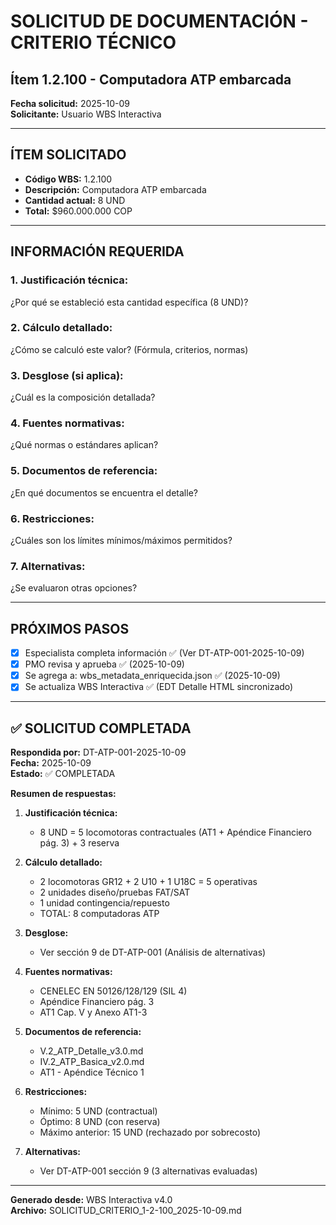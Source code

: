 # SOLICITUD DE DOCUMENTACIÓN - CRITERIO TÉCNICO
## Ítem 1.2.100 - Computadora ATP embarcada

**Fecha solicitud:** 2025-10-09  
**Solicitante:** Usuario WBS Interactiva  

---

## ÍTEM SOLICITADO

- **Código WBS:** 1.2.100
- **Descripción:** Computadora ATP embarcada
- **Cantidad actual:** 8 UND
- **Total:** $960.000.000 COP

---

## INFORMACIÓN REQUERIDA

### 1. Justificación técnica:
¿Por qué se estableció esta cantidad específica (8 UND)?

### 2. Cálculo detallado:
¿Cómo se calculó este valor? (Fórmula, criterios, normas)

### 3. Desglose (si aplica):
¿Cuál es la composición detallada?

### 4. Fuentes normativas:
¿Qué normas o estándares aplican?

### 5. Documentos de referencia:
¿En qué documentos se encuentra el detalle?

### 6. Restricciones:
¿Cuáles son los límites mínimos/máximos permitidos?

### 7. Alternativas:
¿Se evaluaron otras opciones?

---

## PRÓXIMOS PASOS

- [x] Especialista completa información ✅ (Ver DT-ATP-001-2025-10-09)
- [x] PMO revisa y aprueba ✅ (2025-10-09)
- [x] Se agrega a: wbs_metadata_enriquecida.json ✅ (2025-10-09)
- [x] Se actualiza WBS Interactiva ✅ (EDT Detalle HTML sincronizado)

---

## ✅ SOLICITUD COMPLETADA

**Respondida por:** DT-ATP-001-2025-10-09  
**Fecha:** 2025-10-09  
**Estado:** ✅ COMPLETADA

**Resumen de respuestas:**

1. **Justificación técnica:**
   - 8 UND = 5 locomotoras contractuales (AT1 + Apéndice Financiero pág. 3) + 3 reserva

2. **Cálculo detallado:**
   - 2 locomotoras GR12 + 2 U10 + 1 U18C = 5 operativas
   - 2 unidades diseño/pruebas FAT/SAT
   - 1 unidad contingencia/repuesto
   - TOTAL: 8 computadoras ATP

3. **Desglose:**
   - Ver sección 9 de DT-ATP-001 (Análisis de alternativas)

4. **Fuentes normativas:**
   - CENELEC EN 50126/128/129 (SIL 4)
   - Apéndice Financiero pág. 3
   - AT1 Cap. V y Anexo AT1-3

5. **Documentos de referencia:**
   - V.2_ATP_Detalle_v3.0.md
   - IV.2_ATP_Basica_v2.0.md
   - AT1 - Apéndice Técnico 1

6. **Restricciones:**
   - Mínimo: 5 UND (contractual)
   - Óptimo: 8 UND (con reserva)
   - Máximo anterior: 15 UND (rechazado por sobrecosto)

7. **Alternativas:**
   - Ver DT-ATP-001 sección 9 (3 alternativas evaluadas)

---

**Generado desde:** WBS Interactiva v4.0  
**Archivo:** SOLICITUD_CRITERIO_1-2-100_2025-10-09.md  
